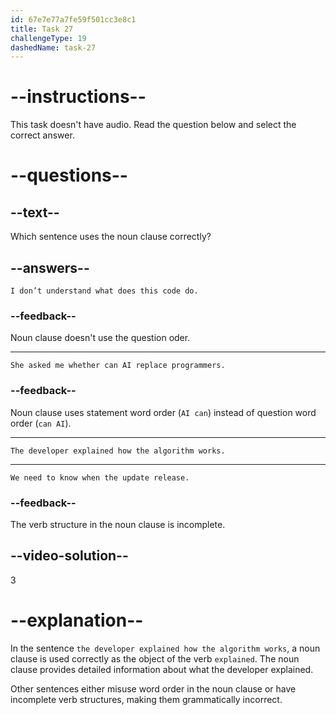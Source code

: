 ```yaml
---
id: 67e7e77a7fe59f501cc3e8c1
title: Task 27
challengeType: 19
dashedName: task-27
---
```


# --instructions--

This task doesn't have audio. Read the question below and select the correct answer.

# --questions--

## --text--

Which sentence uses the noun clause correctly?

## --answers--

`I don’t understand what does this code do.`

### --feedback--

Noun clause doesn't use the question oder.

---

`She asked me whether can AI replace programmers.`

### --feedback--

Noun clause uses statement word order (`AI can`) instead of question word order (`can AI`).

---

`The developer explained how the algorithm works.`

---

`We need to know when the update release.`

### --feedback--

The verb structure in the noun clause is incomplete.

## --video-solution--

3

# --explanation--

In the sentence `the developer explained how the algorithm works`, a noun clause is used correctly as the object of the verb `explained`. The noun clause provides detailed information about what the developer explained.

Other sentences either misuse word order in the noun clause or have incomplete verb structures, making them grammatically incorrect.
